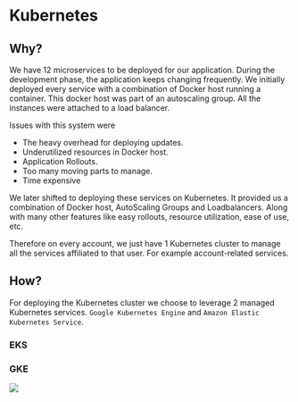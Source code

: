 # Kubernetes

## Why?

We have 12 microservices to be deployed for our application. During the development phase, the application keeps changing frequently. We initially deployed every service with a combination of Docker host running a container. This docker host was part of an autoscaling group. All the instances were attached to a load balancer.

Issues with this system were

- The heavy overhead for deploying updates.
- Underutilized resources in Docker host.
- Application Rollouts.
- Too many moving parts to manage.
- Time expensive

We later shifted to deploying these services on Kubernetes. It provided us a combination of Docker host, AutoScaling Groups and Loadbalancers. Along with many other features like easy rollouts, resource utilization, ease of use, etc.

Therefore on every account, we just have 1 Kubernetes cluster to manage all the services affiliated to that user. For example account-related services.


## How?

For deploying the Kubernetes cluster we choose to leverage 2 managed Kubernetes services. `Google Kubernetes Engine` and `Amazon Elastic Kubernetes Service`.

### EKS

### GKE

![](gke.png)